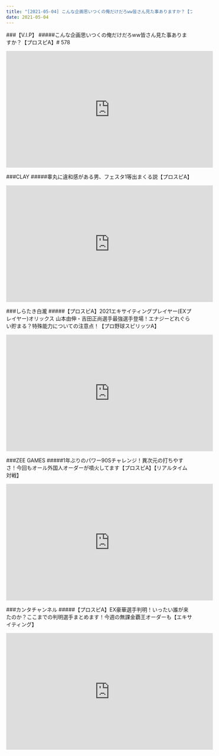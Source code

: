 ```yaml
---
title: "[2021-05-04] こんな企画思いつくの俺だけだろww皆さん見た事ありますか？【プロスピA】# 578 他"
date: 2021-05-04
---
```

###【V.I.P】
#####こんな企画思いつくの俺だけだろww皆さん見た事ありますか？【プロスピA】# 578
<iframe width="560" height="315" src="https://www.youtube.com/embed/2VuXaOqHZcw" frameborder="0" allow="accelerometer; autoplay; clipboard-write; encrypted-media; gyroscope; picture-in-picture" allowfullscreen></iframe>

###CLAY
#####睾丸に違和感がある男、フェスタ1等出まくる説【プロスピA】
<iframe width="560" height="315" src="https://www.youtube.com/embed/t0n0MoKm-vA" frameborder="0" allow="accelerometer; autoplay; clipboard-write; encrypted-media; gyroscope; picture-in-picture" allowfullscreen></iframe>

###しらたき白瀧
#####【プロスピA】2021エキサイティングプレイヤー(EXプレイヤー)オリックス 山本由伸・吉田正尚選手最強選手登場！エナジーどれぐらい貯まる？特殊能力についての注意点！【プロ野球スピリッツA】
<iframe width="560" height="315" src="https://www.youtube.com/embed/SK7VNkt6Gtw" frameborder="0" allow="accelerometer; autoplay; clipboard-write; encrypted-media; gyroscope; picture-in-picture" allowfullscreen></iframe>

###ZEE GAMES
#####1年ぶりのパワー90Sチャレンジ！異次元の打ちやすさ！今回もオール外国人オーダーが噴火してます【プロスピA】【リアルタイム対戦】
<iframe width="560" height="315" src="https://www.youtube.com/embed/6OqWIWHgZ9c" frameborder="0" allow="accelerometer; autoplay; clipboard-write; encrypted-media; gyroscope; picture-in-picture" allowfullscreen></iframe>

###カンタチャンネル
#####【プロスピA】EX豪華選手判明！いったい誰が来たのか？ここまでの判明選手まとめます！今週の無課金覇王オーダーも【エキサイティング】
<iframe width="560" height="315" src="https://www.youtube.com/embed/Zj46Mky8EmU" frameborder="0" allow="accelerometer; autoplay; clipboard-write; encrypted-media; gyroscope; picture-in-picture" allowfullscreen></iframe>

